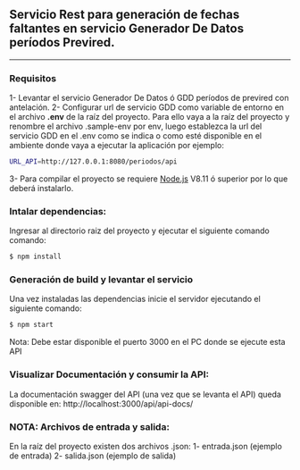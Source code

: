 ## Servicio Rest para generación de fechas faltantes en servicio Generador De Datos períodos Previred.

---

### Requisitos
1- Levantar el servicio Generador De Datos ó GDD períodos de previred con antelación.
2- Configurar url de servicio GDD como variable de entorno en el archivo **.env** de la raíz del proyecto. Para ello vaya a la raíz del proyecto y renombre el archivo .sample-env por env, luego establezca la url del servicio GDD en el .env como se indica o como esté disponible en el ambiente donde vaya a ejecutar la aplicación por ejemplo: 
```sh
URL_API=http://127.0.0.1:8080/periodos/api
```
3- Para compilar el proyecto se requiere [Node.js](https://nodejs.org/) V8.11 ó superior por lo que deberá instalarlo.

### Intalar dependencias:
 Ingresar al directorio raiz del proyecto y ejecutar el siguiente comando comando:
```sh
$ npm install
```
### Generación de build y levantar el servicio
Una vez instaladas las dependencias inicie el servidor ejecutando el siguiente comando:
```sh
$ npm start
```
Nota: Debe estar disponible el puerto 3000 en el PC donde se ejecute esta API

### Visualizar Documentación y consumir la API:
La documentación swagger del API (una vez que se levanta el API) queda disponible en:
http://localhost:3000/api/api-docs/


### NOTA: Archivos de entrada y salida:
En la raíz del proyecto existen dos archivos .json:
1- entrada.json (ejemplo de entrada)
2- salida.json (ejemplo de salida)